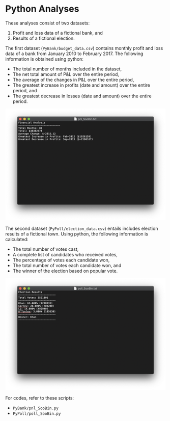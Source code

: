 # Python Analyses
These analyses consist of two datasets:
1. Profit and loss data of a fictional bank, and
2. Results of a fictional election.

The first dataset (`PyBank/budget_data.csv`) contains monthly profit and loss data of a bank from January 2010 to February 2017. The following information is obtained using python:
* The total number of months included in the dataset,
* The net total amount of P&L over the entire period,
* The average of the changes in P&L over the entire period,
* The greatest increase in profits (date and amount) over the entire period, and
* The greatest decrease in losses (date and amount) over the entire period.

![pnl](PyBank/pnl_screenshot_SooBin.png)

The second dataset (`PyPoll/election_data.csv`) entails includes election results of a fictional town. Using python, the following information is calculated:
* The total number of votes cast,
* A complete list of candidates who received votes,
* The percentage of votes each candidate won,
* The total number of votes each candidate won, and
* The winner of the election based on popular vote.

![poll](PyPoll/poll_screenshot_SooBin.png)

For codes, refer to these scripts:
* `PyBank/pnl_SooBin.py`
* `PyPoll/poll_SooBin.py`